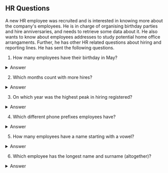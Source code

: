 ## HR Questions 

A new HR employee was recruited and is interested in knowing more about the company's employees. He is in charge of organising birthday parties and hire anniversaries, and needs to retrieve some data about it. He also wants to know about employees addresses to study potential home office arrangaments. Further, he has other HR related questions about hiring and reporting lines. He has sent the following questions. 

1. How many employees have their birthday in May?

  
<details>

  <summary>Answer</summary>
  

```
Two employees have their birthday in May.
```
Code

```ruby

SELECT
  COUNT(NEWDATE) AS EMPLOYEES_BIRTHDAY_MAY
FROM
  (SELECT
    SUBSTRING(date(HireDate),6,2) AS NEWDATE
  FROM
    Employee
  WHERE
    NEWDATE = '05');

```
</details>

2. Which months count with more hires?
  
<details>

  <summary>Answer</summary>
  

```
October and May with 2 hires each
```
Code

```ruby
SELECT
  SUBSTRING(date(HireDate),6,2) AS MONTH,
  COUNT(HireDate) as NUMBER_OF_HIRES
FROM
  Employee
GROUP BY
  MONTH 
ORDER BY
  2 DESC;

```
</details>

3. On which year was the highest peak in hiring registered?

<details>

  <summary>Answer</summary>
  

```
During 2003 and 2002 with 3 hires each year. 
```
Code

```ruby
SELECT
  SUBSTRING(date(HireDate),0,5) AS HIRE_YEAR,
  COUNT(HireDate)
FROM
  Employee
GROUP BY
  HIRE_YEAR
ORDER BY
  2 DESC;

```
</details>


4. Which different phone prefixes employees have?

<details>

  <summary>Answer</summary>
  

```
When I first tried to check the different prefixes, I noticed that not all of them where formated in the same way.

I tried substracting values to keep only the prefixes, but one of them was formated differently.

See the screenshot below. 
```
Code

```ruby

SELECT
  SUBSTR(phone,4, 4) AS PREFIX
FROM
  Employee

```
![image](https://github.com/alexalra/SQL-Practice/assets/78654579/93c41119-356a-4d43-a2c6-6ed13d3f0625)

 <summary>Answer</summary>
  

```
I made some changes in the code to take into account the uneven data and I found that there are 2 different prefixes, 780 and 403.
```
Code

```ruby

SELECT
  SUBSTRING(phone,5, 3) AS VALUES_1
FROM
  Employee
WHERE
  phone LIKE '+1%';

SELECT
  SUBSTRING(phone,4, 3) AS VALUES_2
FROM
  Employee
WHERE
  phone LIKE '1%';


```
</details>


5. How many employees have a name starting with a vowel? 

<details>

  <summary>Answer</summary>
  

```
2
```
Code

```ruby
SELECT

```
</details>

6. Which employee has the longest name and surname (altogether)? 
<details>

  <summary>Answer</summary>
  

```
2
```
Code

```ruby
SELECT

```
</details>





